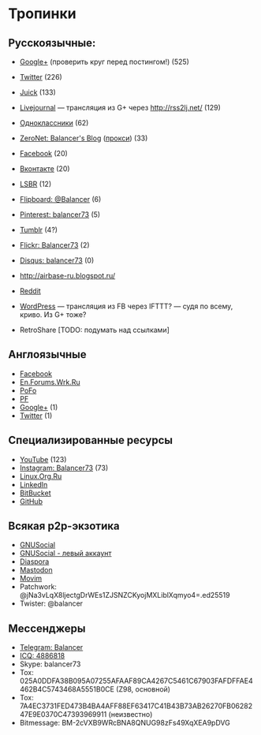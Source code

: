 # Тропинки

## Русскоязычные:

- [Google+](https://plus.google.com/113730597040634449637) (проверить круг перед постингом!) (525)
- [Twitter](https://twitter.com/balancer73) (226)
- [Juick](http://juick.com/Balancer/) (133)
- [Livejournal](http://bal.livejournal.com/) — трансляция из G+ через http://rss2lj.net/ (129)
- [Одноклассники](https://ok.ru/profile/22648499178) (62)
- [ZeroNet: Balancer's Blog](http://127.0.0.1:43110/1MaQ4W5D6G52TpBfPACU9k9QcB1DxvHZ5v/) ([прокси](https://proxy.zeronet.a0z.ru/1MaQ4W5D6G52TpBfPACU9k9QcB1DxvHZ5v/)) (33)
- [Facebook](https://vk.com/balancer) (20)
- [Вконтакте](https://vk.com/balancer) (20)
- [LSBR](http://ls.balancer.ru/profile/Balancer/created/topics/) (12)
- [Flipboard: @Balancer](https://flipboard.com/@Balancer) (6)
- [Pinterest: balancer73](https://ru.pinterest.com/balancer73/) (5)
- [Tumblr](http://balancer73.tumblr.com/) (4?)
- [Flickr: Balancer73](https://www.flickr.com/photos/39045986@N08/) (2)
- [Disqus: balancer73](https://disqus.com/by/balancer73/) (0)
- http://airbase-ru.blogspot.ru/

- [Reddit](https://www.reddit.com/user/Balancer73/)
- [WordPress](https://balancer73.wordpress.com/) — трансляция из FB через IFTTT? — судя по всему, криво. Из G+ тоже?

- RetroShare [TODO: подумать над ссылками]

## Англоязычные

- [Facebook](https://www.facebook.com/roman.karshiev.9)
- [En.Forums.Wrk.Ru](http://en.forums.wrk.ru/)
- [PoFo](https://www.politicsforum.org/forum/viewtopic.php?f=41&t=166620&start=60)
- [PF](http://www.politicalforum.com/other-off-topic-chat/412256-russia-photos-without-politics-14.html)
- [Google+](https://plus.google.com/111205326799667468448) (1)
- [Twitter](https://twitter.com/Balancer_eng) (1)

## Специализированные ресурсы

- [YouTube](https://www.youtube.com/channel/UCNtclu0DvBOkjbVYhZZUcdA) (123)
- [Instagram: Balancer73](https://www.instagram.com/balancer73/) (73)
- [Linux.Org.Ru](https://www.linux.org.ru/people/KRoN73/)
- [LinkedIn](https://www.linkedin.com/in/balancer/)
- [BitBucket](https://bitbucket.org/Balancer/)
- [GitHub](https://github.com/Balancer/)

## Всякая p2p-экзотика

- [GNUSocial](https://quitter.no/balancer)
- [GNUSocial - левый аккаунт](https://quitter.se/balancer)
- [Diaspora](https://pod.geraspora.de/people/575cb460f8be013213e44860008dbc6c)
- [Mastodon](https://mastodon.blue/@Balancer)
- [Movim](https://nl.movim.eu/?blog/balancer@movim.eu/)
- Patchwork: @jNa3vLqX8ljectgDrWEs1ZJSNZCKyojMXLiblXqmyo4=.ed25519
- Twister: @balancer

## Мессенджеры

- [Telegram: Balancer](https://t.me/balancer)
- [ICQ: 4886818](https://icq.com/people/4886816)
- Skype: balancer73
- Tox: 025A0DDFA38B095A07255AFAAF89CA4267C5461C67903FAFDFFAE4462B4C5743468A5551B0CE  (Z98, основной)
- Tox: 7A4EC3731FED473B4BA4AFF88EF63417C41B43B73AB26270FB0628247E9E0370C47393969911 (неизвестно)
- Bitmessage: BM-2cVXB9WRcBNA8QNUG98zFs49XqXEA9pDVG
